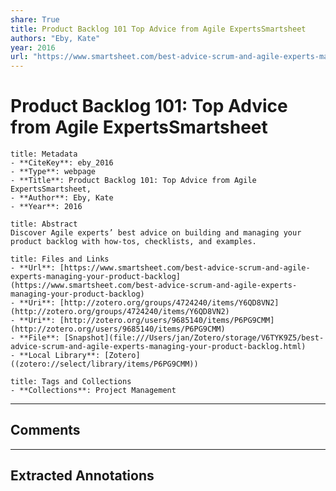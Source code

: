 ```yaml
---
share: True
title: Product Backlog 101 Top Advice from Agile ExpertsSmartsheet
authors: "Eby, Kate"
year: 2016
url: "https://www.smartsheet.com/best-advice-scrum-and-agile-experts-managing-your-product-backlog"
---
```

# Product Backlog 101: Top Advice from Agile ExpertsSmartsheet

```ad-info
title: Metadata
- **CiteKey**: eby_2016
- **Type**: webpage
- **Title**: Product Backlog 101: Top Advice from Agile ExpertsSmartsheet, 
- **Author**: Eby, Kate
- **Year**: 2016 
```

```ad-quote
title: Abstract
Discover Agile experts’ best advice on building and managing your product backlog with how-tos, checklists, and examples.
```

```ad-abstract
title: Files and Links
- **Url**: [https://www.smartsheet.com/best-advice-scrum-and-agile-experts-managing-your-product-backlog](https://www.smartsheet.com/best-advice-scrum-and-agile-experts-managing-your-product-backlog)
- **Uri**: [http://zotero.org/groups/4724240/items/Y6QD8VN2](http://zotero.org/groups/4724240/items/Y6QD8VN2)
- **Uri**: [http://zotero.org/users/9685140/items/P6PG9CMM](http://zotero.org/users/9685140/items/P6PG9CMM)
- **File**: [Snapshot](file:///Users/jan/Zotero/storage/V6TYK9Z5/best-advice-scrum-and-agile-experts-managing-your-product-backlog.html)
- **Local Library**: [Zotero]((zotero://select/library/items/P6PG9CMM))
```

```ad-note
title: Tags and Collections
- **Collections**: Project Management
```


----

## Comments



----

## Extracted Annotations